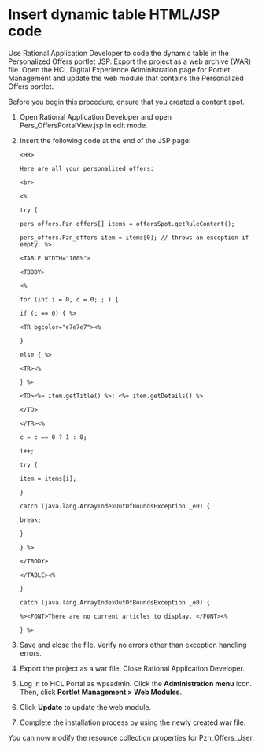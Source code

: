 # Insert dynamic table HTML/JSP code

Use Rational Application Developer to code the dynamic table in the Personalized Offers portlet JSP. Export the project as a web archive (WAR) file. Open the HCL Digital Experience Administration page for Portlet Management and update the web module that contains the Personalized Offers portlet.

Before you begin this procedure, ensure that you created a content spot.

1.  Open Rational Application Developer and open Pers_OffersPortalView.jsp in edit mode.

2.  Insert the following code at the end of the JSP page:

    ```
    <HR>
    
    Here are all your personalized offers:
    
    <br>
    
    <%
    
    try {
    
    pers_offers.Pzn_offers[] items = offersSpot.getRuleContent();
    
    pers_offers.Pzn_offers item = items[0]; // throws an exception if empty. %>
    
    <TABLE WIDTH="100%">
    
    <TBODY>
    
    <%
    
    for (int i = 0, c = 0; ; ) {
    
    if (c == 0) { %>
    
    <TR bgcolor="e7e7e7"><%
    
    }
    
    else { %>
    
    <TR><%
    
    } %>
    
    <TD><%= item.getTitle() %>: <%= item.getDetails() %>
    
    </TD>
    
    </TR><%
    
    c = c == 0 ? 1 : 0;
    
    i++;
    
    try {
    
    item = items[i];
    
    }
    
    catch (java.lang.ArrayIndexOutOfBoundsException _e0) {
    
    break;
    
    }
    
    } %>
    
    </TBODY>
    
    </TABLE><%
    
    }
    
    catch (java.lang.ArrayIndexOutOfBoundsException _e0) {
    
    %><FONT>There are no current articles to display. </FONT><%
    
    } %>
    ```

3.  Save and close the file. Verify no errors other than exception handling errors.

4.  Export the project as a war file. Close Rational Application Developer.

5.  Log in to HCL Portal as wpsadmin. Click the **Administration menu** icon. Then, click **Portlet Management > Web Modules**.

6.  Click **Update** to update the web module.

7.  Complete the installation process by using the newly created war file.


You can now modify the resource collection properties for Pzn_Offers_User.



